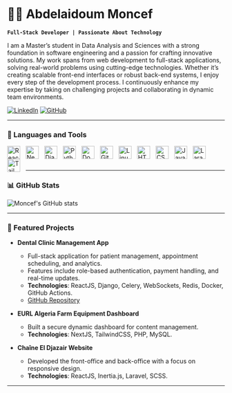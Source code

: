 # 🏄‍♂️ Abdelaidoum Moncef

**`Full-Stack Developer | Passionate About Technology`**

I am a Master’s student in Data Analysis and Sciences with a strong foundation in software engineering and a passion for crafting innovative solutions. My work spans from web development to full-stack applications, solving real-world problems using cutting-edge technologies. Whether it’s creating scalable front-end interfaces or robust back-end systems, I enjoy every step of the development process. I continuously enhance my expertise by taking on challenging projects and collaborating in dynamic team environments.

   <p align="left">
      <a href="https://www.linkedin.com/in/moncef-abdelaidoum-5a3748296/">
         <img alt="LinkedIn" title="Connect on LinkedIn" src="https://img.shields.io/badge/LinkedIn-Connect-blue?style=for-the-badge&logo=linkedin"/></a> 
      <a href="http://www.github.com/Moncef0161">
         <img alt="GitHub" title="Follow me on GitHub" src="https://img.shields.io/github/followers/Moncef0161?color=236ad3&labelColor=1155ba&style=for-the-badge&logo=github&label=Follow&logoColor=white"/></a>
   </p>

---

### 🧰 Languages and Tools

<img align="left" alt="React" width="30px" style="padding-right:10px;" src="https://cdn.jsdelivr.net/gh/devicons/devicon/icons/react/react-original.svg" />
<img align="left" alt="Next.js" width="30px" style="padding-right:10px;" src="https://cdn.jsdelivr.net/gh/devicons/devicon/icons/nextjs/nextjs-original.svg" />
<img align="left" alt="Django" width="30px" style="padding-right:10px;" src="https://cdn.jsdelivr.net/gh/devicons/devicon/icons/django/django-plain.svg" />
<img align="left" alt="Python" width="30px" style="padding-right:10px;" src="https://cdn.jsdelivr.net/gh/devicons/devicon/icons/python/python-plain.svg" />
<img align="left" alt="Docker" width="30px" style="padding-right:10px;" src="https://cdn.jsdelivr.net/gh/devicons/devicon/icons/docker/docker-original.svg" />
<img align="left" alt="Git" width="30px" style="padding-right:10px;"
src="https://cdn.jsdelivr.net/gh/devicons/devicon/icons/git/git-original.svg" />
<img align="left" alt="Linux" width="30px" style="padding-right:10px;" src="https://cdn.jsdelivr.net/gh/devicons/devicon/icons/linux/linux-original.svg" />
<img align="left" alt="HTML" width="30px" style="padding-right:10px;"
src="https://cdn.jsdelivr.net/gh/devicons/devicon/icons/html5/html5-plain.svg" />
<img align="left" alt="CSS" width="30px" style="padding-right:10px;"
src="https://cdn.jsdelivr.net/gh/devicons/devicon/icons/css3/css3-plain.svg" />
<img align="left" alt="JavaScript" width="30px" style="padding-right:10px;" src="https://cdn.jsdelivr.net/gh/devicons/devicon/icons/javascript/javascript-plain.svg" />
<img align="left" alt="Laravel" width="30px" style="padding-right:10px;" src="https://cdn.jsdelivr.net/gh/devicons/devicon@latest/icons/laravel/laravel-original.svg" />
<img align="left" alt="TailwindCSS" width="30px" style="padding-right:10px;"  
src="https://cdn.jsdelivr.net/gh/devicons/devicon@latest/icons/tailwindcss/tailwindcss-original.svg" />
<br />

#

---

### 📊 GitHub Stats

![Moncef's GitHub stats](https://github-readme-stats.vercel.app/api?username=Moncef0161&show_icons=true&theme=gruvbox)

---

### 🌟 Featured Projects

- **Dental Clinic Management App**
  - Full-stack application for patient management, appointment scheduling, and analytics.
  - Features include role-based authentication, payment handling, and real-time updates.
  - **Technologies**: ReactJS, Django, Celery, WebSockets, Redis, Docker, GitHub Actions.
  - [GitHub Repository](http://www.github.com/Moncef0161)

- **EURL Algeria Farm Equipment Dashboard**
  - Built a secure dynamic dashboard for content management.
  - **Technologies**: NextJS, TailwindCSS, PHP, MySQL.

- **Chaîne El Djazair Website**
  - Developed the front-office and back-office with a focus on responsive design.
  - **Technologies**: ReactJS, Inertia.js, Laravel, SCSS.

---
